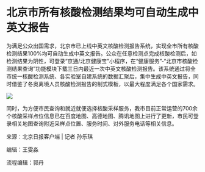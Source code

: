 # 北京市所有核酸检测结果均可自动生成中英文报告

为满足公众出国需求，北京市已上线中英文核酸检测报告系统，实现全市所有核酸检测结果100%均可自动生成中英文报告。公众在任意检测点完成核酸检测后，如检测结果为阴性，可登录“京通/北京健康宝”小程序，在“健康服务”-“北京市核酸检测结果查询”功能模块下载三日内最近一次中英文核酸检测报告。该系统通过将全市统一核酸检测系统、各实验室自建系统的数据汇聚后，集中生成中英文报告，同时借鉴了冬奥离境人员核酸检测报告的制式模板，以最大程度满足各个国家需求。

![](https://inews.gtimg.com/newsapp_bt/0/15634214684/1000)

同时，为方便市民查询和就近就便选择核酸采样服务，我市目前正常运营的700余个核酸采样点位信息已在百度地图、高德地图、腾讯地图上进行了更新，市民可登录相关地图查询附近采样点位置、服务时间、对外服务电话等相关信息。

来源：北京日报客户端 | 记者 孙乐琪

编辑：王雯淼

流程编辑：郭丹


